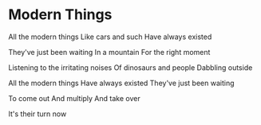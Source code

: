 # Modern Things

All the modern things
Like cars and such
Have always existed

They've just been waiting
In a mountain
For the right moment

Listening to the irritating noises
Of dinosaurs and people
Dabbling outside

All the modern things
Have always existed
They've just been waiting

To come out
And multiply
And take over

It's their turn now
